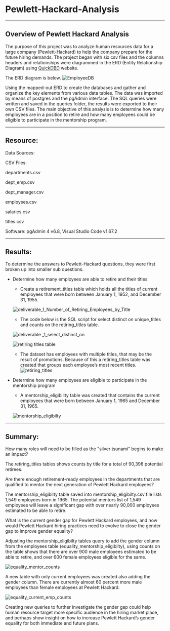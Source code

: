 # Pewlett-Hackard-Analysis

---

## Overview of Pewlett Hackard Analysis

The purpose of this project was to analyze human resources data for a large company (Pewlett-Hackard) to help the company prepare for the future hiring demands. The project began with six csv files and the columns headers and relationships were diagrammed in the ERD (Entity Relationship Diagram) using [QuickDBD](https://app.quickdatabasediagrams.com/#/) website.

The ERD diagram is below.
![EmployeeDB](https://github.com/bishopce16/Pewlett-Hackard-Analysis/blob/main/Image/EmployeeDB.png)

Using the mapped-out ERD to create the databases and gather and organize the key elements from various data tables. The data was imported by means of postgres and the pgAdmin interface. The SQL queries were written and saved in the queries folder, the results were exported to their own CSV files. The main objective of this analysis is to determine how many employees are in a position to retire and how many employees could be eligible to participate in the mentorship program. 


---

## Resource:

Data Sources: 

CSV Files:
 

departments.csv 

dept_emp.csv 

dept_manager.csv 

employees.csv 

salaries.csv 

titles.csv

Software: pgAdmin 4  v6.8, Visual Studio Code v1.67.2

---

## Results: 

To determine the answers to Pewlett-Hackard questions, they were first broken up into smaller sub questions. 

* Determine how many employees are able to retire and their titles
    * Create a retirement_titles table which holds all the titles of current employees that were born between January 1, 1952, and December 31, 1955. 

    ![deliverable_1_Number_of_Retiring_Employees_by_Title](https://github.com/bishopce16/Pewlett-Hackard-Analysis/blob/main/Image/deliverable_1_Number_of_Retiring_Employees_by_Title.png)

    * The code below is the SQL script for select distinct on unique_titles and counts on the retiring_titles table.

   ![deliverable _1_select_distinct_on](https://github.com/bishopce16/Pewlett-Hackard-Analysis/blob/main/Image/deliverable%20_1_select_distinct_on.png)

   ![retiring titles table](https://github.com/bishopce16/Pewlett-Hackard-Analysis/blob/main/Image/retiring_titles_table.png)

    * The dataset has employees with multiple titles, that may be the result of promotions. Because of this a
    retiring_titles table was created that groups each employee’s most recent titles. 
    ![ retiring_titles](https://github.com/bishopce16/Pewlett-Hackard-Analysis/blob/main/Image/retiring_titles.png)


* Determine how many employees are eligible to participate in the mentorship program
    * A mentorship_eligibility  table was created that contains the current employees that were born between January 1,     1965 and December 31, 1965.

    ![mentorship_eligibilty](https://github.com/bishopce16/Pewlett-Hackard-Analysis/blob/main/Image/deliverable_2_mentorship_eligibilty.png)


---

## Summary: 

How many roles will need to be filled as the "silver tsunami" begins to make an impact?

The retiring_titles tables shows counts by title for a total of 90,398 potential retirees. 

Are there enough retirement-ready employees in the departments that are qualified to mentor the next generation of Pewlett Hackard employees?

The mentorship_eligibilty table saved into mentorship_eligibilty.csv file lists  1,549 employees born in 1965. The potential mentors list of 1,549 employees will leave a significant gap with over nearly 90,000 employees estimated to be able to retire.

What is the current gender gap for Pewlett Hackard employees, and how would Pewlett Hackard hiring practices need to evolve to close the gender gap to improve gender equality?

Adjusting the mentorship_eligibilty tables query to add the gender column from the employees table (equality_mentorship_eligibilty), using counts on the table shows that there are over 900 male employees estimated to be able to retire, and over 600 female employees eligible for the same. 

![ equality_mentor_counts]( https://github.com/bishopce16/Pewlett-Hackard-Analysis/blob/main/Image/equality_mentor_counts.png)

A new table with only current employees was created also adding the gender column. There are currently almost 60 percent more male employees than female employees at Pewlett Hackard. 

![ equality_current_emp_counts]( https://github.com/bishopce16/Pewlett-Hackard-Analysis/blob/main/Image/equality_current_emp_counts.png)

Creating new queries to further investigate the gender gap could help human resource target more specific audience in the hiring market place, and perhaps show insight on how to increase Pewlett Hackard’s gender equality for both immediate and future plans.
